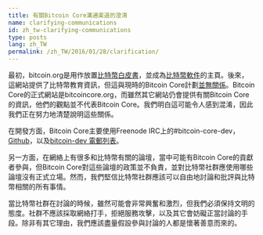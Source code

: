 ```yaml
---
title: 有關Bitcoin Core溝通渠道的澄清
name: clarifying-communications
id: zh_tw-clarifying-communications
type: posts
lang: zh_TW
permalink: /zh_TW/2016/01/28/clarification/
---
```

最初，bitcoin.org是用作放置[比特幣白皮書](https://bitcoin.org/bitcoin.pdf)，並成為[比特幣軟件](https://bitcoin.org/en/download)的主頁。後來，這網站提供了比特幣教育資訊，但這與現時的Bitcoin Core計劃[並無關係](https://bitcoin.org/en/bitcoin-core/about-site)。Bitcoin Core的正式網站是bitcoincore.org，而雖然其它網站仍會提供有關Bitcoin Core的資訊，他們的觀點並不代表Bitcoin Core。我們明白這可能令人感到混淆，因此我們正在努力地清楚說明這些關係。

在開發方面，Bitcoin Core主要使用Freenode IRC上的#bitcoin-core-dev，[Github](https://github.com/bitcoin/bitcoin)，以及[bitcoin-dev 電郵列表](http://lists.linuxfoundation.org/pipermail/bitcoin-dev/)。

另一方面，在網絡上有很多和比特幣有關的論壇，當中可能有Bitcoin Core的貢獻者參與，但Bitcoin Core對這些論壇的政策並不負責，並對比特幣社群應使用哪些論壇沒有正式立場。然而，我們堅信比特幣社群應該可以自由地討論和批評與比特幣相關的所有事情。

當比特幣社群在討論的時候，雖然可能會非常興奮和激烈，但我們必須保持文明的態度。社群不應該採取網絡打手，拒絕服務攻擊，以及其它會妨礙正當討論的手段。除非有其它理由，我們應該盡量假設參與討論的人都是懷著善意而來的。

